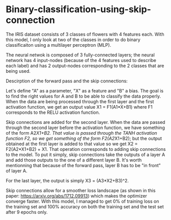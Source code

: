 # Binary-classification-using-skip-connection

The IRIS dataset consists of 3 classes of flowers with 4 features each. With this model, I only look at two of the classes in order to do binary classificaiton using a multilayer perceptron (MLP).


The neural netwok is composed of 3 fully-connected layers; the neural network has 4 input-nodes (because of the 4 features used to describe each label) and has 2 output-nodes corresponding to the 2 classes that are being used. 

Descirption of the forward pass and the skip connections: 

Let's define "A" as a parameter, "X" as a feature and "B" a bias. The goal is to find the right values for A and B to be able to classify the data properly. 
When the data are being processed through the first layer and the first activation function, we get an output value X1 = F1(A1*X+B1) where F1 corresponds to the RELU activation function. 

Skip connections are added for the second layer. When the data are passed through the second layer before the activation function, we have something of the form A2*X1+B2. That value is passed through the TANH activation function F2, so we get something of the form F2(A2*X1+B2); but the output obtained at the first layer is added to that value so we get X2 = F2(A2*X1+B2) + X1. That operation corresponds to adding skip connections to the model. 
To put it simply, skip connections take the outputs of a layer A and add those outputs to the one of a different layer B. It's worth mentionning that because of the forward pass, layer B has to be "in front" of layer A.

For the last layer, the output is simply X3 = (A3*X2+B3)^2.



Skip connections allow for a smoother loss landscape (as shown in this paper: https://arxiv.org/abs/1712.09913) which makes the optimizer converge faster. 
With this model, I managed to get 0% of training loss on the training set and 100% accuracy on both the training set and the test set after 9 epochs only. 
